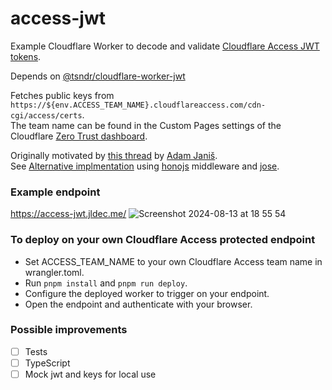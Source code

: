 # access-jwt

Example Cloudflare Worker to decode and validate [Cloudflare Access JWT tokens](https://developers.cloudflare.com/cloudflare-one/identity/authorization-cookie/validating-json).

Depends on [@tsndr/cloudflare-worker-jwt](https://github.com/tsndr/cloudflare-worker-jwt)

Fetches public keys from `https://${env.ACCESS_TEAM_NAME}.cloudflareaccess.com/cdn-cgi/access/certs`.  
The team name can be found in the Custom Pages settings of the Cloudflare [Zero Trust dashboard](https://one.dash.cloudflare.com).

Originally motivated by [this thread](https://x.com/adam_janis/status/1823330661140181204) by [Adam Janiš](https://github.com/eidam).  
See [Alternative implmentation](https://gist.github.com/eidam/7fb298196a43b2c172245219c6dd7da1) using [honojs](https://hono.dev/) middleware and [jose](https://github.com/panva/jose).

### Example endpoint
https://access-jwt.jldec.me/
![Screenshot 2024-08-13 at 18 55 54](https://github.com/user-attachments/assets/443cb4c0-13e3-410f-8629-1c0d31b7d587)

### To deploy on your own Cloudflare Access protected endpoint
- Set ACCESS_TEAM_NAME to your own Cloudflare Access team name in wrangler.toml.
- Run `pnpm install` and `pnpm run deploy`.
- Configure the deployed worker to trigger on your endpoint.
- Open the endpoint and authenticate with your browser.

### Possible improvements
- [ ] Tests
- [ ] TypeScript
- [ ] Mock jwt and keys for local use
